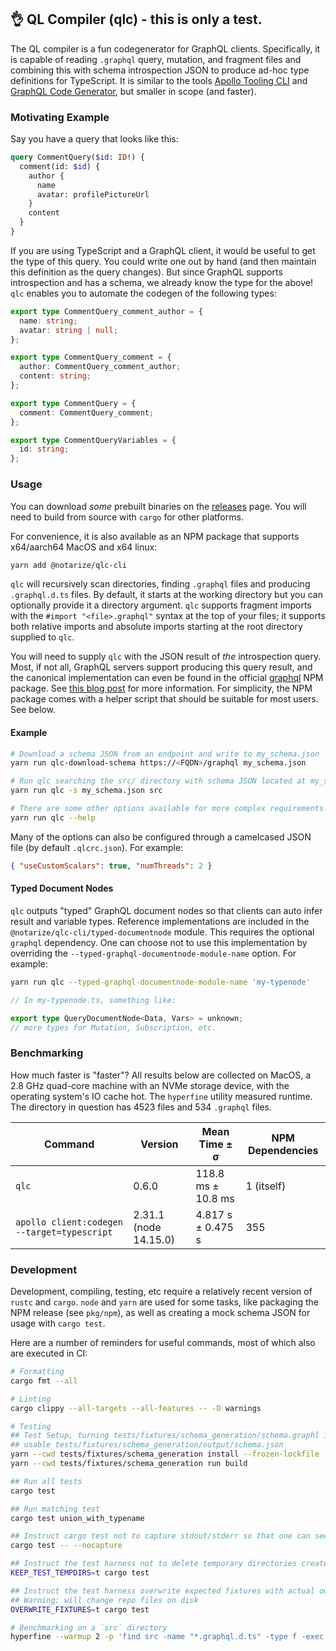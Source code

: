 ## 👌 QL Compiler (qlc) - this is only a test.

The QL compiler is a fun codegenerator for GraphQL clients. Specifically, it is capable of reading
`.graphql` query, mutation, and fragment files and combining this with schema introspection JSON to
produce ad-hoc type definitions for TypeScript. It is similar to the tools
[Apollo Tooling CLI](https://github.com/apollographql/apollo-tooling) and
[GraphQL Code Generator](https://github.com/dotansimha/graphql-code-generator), but smaller in scope
(and faster).

### Motivating Example

Say you have a query that looks like this:

```graphql
query CommentQuery($id: ID!) {
  comment(id: $id) {
    author {
      name
      avatar: profilePictureUrl
    }
    content
  }
}
```

If you are using TypeScript and a GraphQL client, it would be useful to get the type of this query.
You could write one out by hand (and then maintain this definition as the query changes). But since
GraphQL supports introspection and has a schema, we already know the type for the above! `qlc`
enables you to automate the codegen of the following types:

```ts
export type CommentQuery_comment_author = {
  name: string;
  avatar: string | null;
};

export type CommentQuery_comment = {
  author: CommentQuery_comment_author;
  content: string;
};

export type CommentQuery = {
  comment: CommentQuery_comment;
};

export type CommentQueryVariables = {
  id: string;
};
```

### Usage

You can download _some_ prebuilt binaries on the
[releases](https://github.com/notarize/qlc/releases) page. You will need to build from source with
`cargo` for other platforms.

For convenience, it is also available as an NPM package that supports x64/aarch64 MacOS and x64
linux:

```sh
yarn add @notarize/qlc-cli
```

`qlc` will recursively scan directories, finding `.graphql` files and producing `.graphql.d.ts`
files. By default, it starts at the working directory but you can optionally provide it a directory
argument. `qlc` supports fragment imports with the `#import "<file>.graphql"` syntax at the top of
your files; it supports both relative imports and absolute imports starting at the root directory
supplied to `qlc`.

You will need to supply `qlc` with the JSON result of _the_ introspection query. Most, if not all,
GraphQL servers support producing this query result, and the canonical implementation can even be
found in the official [graphql](https://www.npmjs.com/package/graphql) NPM package. See
[this blog post](https://blog.apollographql.com/three-ways-to-represent-your-graphql-schema-a41f4175100d)
for more information. For simplicity, the NPM package comes with a helper script that should be
suitable for most users. See below.

#### Example

```sh
# Download a schema JSON from an endpoint and write to my_schema.json
yarn run qlc-download-schema https://<FQDN>/graphql my_schema.json

# Run qlc searching the src/ directory with schema JSON located at my_schema.json
yarn run qlc -s my_schema.json src

# There are some other options available for more complex requirements.
yarn run qlc --help
```

Many of the options can also be configured through a camelcased JSON file (by default
`.qlcrc.json`). For example:

```json
{ "useCustomScalars": true, "numThreads": 2 }
```

#### Typed Document Nodes

`qlc` outputs "typed" GraphQL document nodes so that clients can auto infer result and variable
types. Reference implementations are included in the `@notarize/qlc-cli/typed-documentnode` module.
This requires the optional `graphql` dependency. One can choose not to use this implementation by
overriding the `--typed-graphql-documentnode-module-name` option. For example:

```sh
yarn run qlc --typed-graphql-documentnode-module-name 'my-typenode'
```

```ts
// In my-typenode.ts, something like:

export type QueryDocumentNode<Data, Vars> = unknown;
// more types for Mutation, Subscription, etc.
```

### Benchmarking

How much faster is "faster"? All results below are collected on MacOS, a 2.8 GHz quad-core machine
with an NVMe storage device, with the operating system's IO cache hot. The `hyperfine` utility
measured runtime. The directory in question has 4523 files and 534 `.graphql` files.

| Command                                     | Version               | Mean Time ± σ      | NPM Dependencies |
| ------------------------------------------- | --------------------- | ------------------ | ---------------- |
| `qlc`                                       | 0.6.0                 | 118.8 ms ± 10.8 ms | 1 (itself)       |
| `apollo client:codegen --target=typescript` | 2.31.1 (node 14.15.0) | 4.817 s ± 0.475 s  | 355              |

### Development

Development, compiling, testing, etc require a relatively recent version of `rustc` and `cargo`.
`node` and `yarn` are used for some tasks, like packaging the NPM release (see `pkg/npm`), as well
as creating a mock schema JSON for usage with `cargo test`.

Here are a number of reminders for useful commands, most of which also are executed in CI:

```sh
# Formatting
cargo fmt --all

# Linting
cargo clippy --all-targets --all-features -- -D warnings

# Testing
## Test Setup, turning tests/fixtures/schema_generation/schema.graphl into a
## usable tests/fixtures/schema_generation/output/schema.json
yarn --cwd tests/fixtures/schema_generation install --frozen-lockfile
yarn --cwd tests/fixtures/schema_generation run build

## Run all tests
cargo test

## Run matching test
cargo test union_with_typename

## Instruct cargo test not to capture stdout/stderr so that one can see `dbg!()` output, etc.
cargo test -- --nocapture

## Instruct the test harness not to delete temporary directories created during testing for debugging
KEEP_TEST_TEMPDIRS=t cargo test

## Instruct the test harness overwrite expected fixtures with actual output -- useful for large swath compiler output changes
## Warning: will change repo files on disk
OVERWRITE_FIXTURES=t cargo test

# Benchmarking on a `src` directory
hyperfine --warmup 2 -p 'find src -name "*.graphql.d.ts" -type f -exec rm {} +' '../qlc/target/release/qlc src'
```
